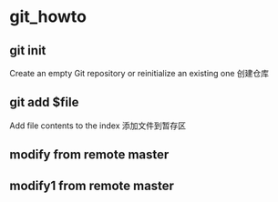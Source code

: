 # git_howto

## git init 
Create an empty Git repository or reinitialize an existing one
创建仓库

## git add $file
Add file contents to the index
添加文件到暂存区


## modify from remote master

## modify1 from remote master
